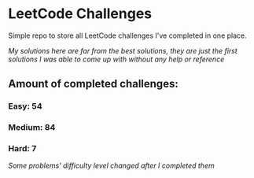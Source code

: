 
# LeetCode Challenges

Simple repo to store all LeetCode challenges I've completed in one place.

<i>My solutions here are far from the best solutions, they are just the first solutions I was able to come up with without any help or reference</i>

## Amount of completed challenges:

### Easy: 54

### Medium: 84

### Hard: 7

<i>Some problems' difficulty level changed after I completed them</i>
